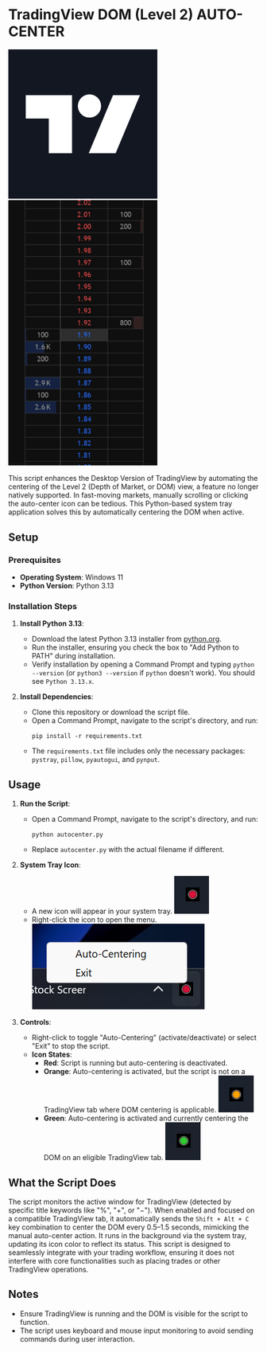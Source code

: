 # TradingView DOM (Level 2) AUTO-CENTER

<img src="screenshots/tw.png" width="300">
<img src="screenshots/dom.png" width="300">

This script enhances the Desktop Version of TradingView by automating the centering of the Level 2 (Depth of Market, or DOM) view, a feature no longer natively supported. In fast-moving markets, manually scrolling or clicking the auto-center icon can be tedious. This Python-based system tray application solves this by automatically centering the DOM when active.

## Setup

### Prerequisites
- **Operating System**: Windows 11
- **Python Version**: Python 3.13

### Installation Steps
1. **Install Python 3.13**:
   - Download the latest Python 3.13 installer from [python.org](https://www.python.org/downloads/).
   - Run the installer, ensuring you check the box to "Add Python to PATH" during installation.
   - Verify installation by opening a Command Prompt and typing `python --version` (or `python3 --version` if `python` doesn't work). You should see `Python 3.13.x`.

2. **Install Dependencies**:
   - Clone this repository or download the script file.
   - Open a Command Prompt, navigate to the script's directory, and run:
     ```
     pip install -r requirements.txt
     ```
   - The `requirements.txt` file includes only the necessary packages: `pystray`, `pillow`, `pyautogui`, and `pynput`.

## Usage

1. **Run the Script**:
   - Open a Command Prompt, navigate to the script's directory, and run:
     ```
     python autocenter.py
     ```
   - Replace `autocenter.py` with the actual filename if different.

2. **System Tray Icon**:
   - A new icon will appear in your system tray. 
   ![System Tray Icon](screenshots/screenshot1.png)
   - Right-click the icon to open the menu. 
   ![Right-Click Menu](screenshots/screenshot2.png)

3. **Controls**:
   - Right-click to toggle "Auto-Centering" (activate/deactivate) or select "Exit" to stop the script.
   - **Icon States**:
     - **Red**: Script is running but auto-centering is deactivated.
     - **Orange**: Auto-centering is activated, but the script is not on a TradingView tab where DOM centering is applicable. 
     ![Orange Icon](screenshots/screenshot3.png)
     - **Green**: Auto-centering is activated and currently centering the DOM on an eligible TradingView tab. 
     ![Green Icon](screenshots/screenshot4.png)

## What the Script Does
The script monitors the active window for TradingView (detected by specific title keywords like "%", "+", or "−"). When enabled and focused on a compatible TradingView tab, it automatically sends the `Shift + Alt + C` key combination to center the DOM every 0.5–1.5 seconds, mimicking the manual auto-center action. It runs in the background via the system tray, updating its icon color to reflect its status. This script is designed to seamlessly integrate with your trading workflow, ensuring it does not interfere with core functionalities such as placing trades or other TradingView operations.

## Notes
- Ensure TradingView is running and the DOM is visible for the script to function.
- The script uses keyboard and mouse input monitoring to avoid sending commands during user interaction.